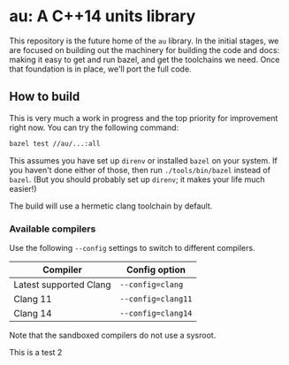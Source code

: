 # au: A C++14 units library

This repository is the future home of the `au` library.  In the initial stages, we are focused on
building out the machinery for building the code and docs: making it easy to get and run bazel, and
get the toolchains we need.  Once that foundation is in place, we'll port the full code.

## How to build

This is very much a work in progress and the top priority for improvement right now.  You can try
the following command:

```sh
bazel test //au/...:all
```

This assumes you have set up `direnv` or installed `bazel` on your system.  If you haven't done
either of those, then run `./tools/bin/bazel` instead of `bazel`.  (But you should probably set up
`direnv`; it makes your life much easier!)

The build will use a hermetic clang toolchain by default.

### Available compilers

Use the following `--config` settings to switch to different compilers.

| Compiler | Config option |
| --- | --- |
| Latest supported Clang | `--config=clang` |
| Clang 11 | `--config=clang11` |
| Clang 14 | `--config=clang14` |

Note that the sandboxed compilers do not use a sysroot.

This is a test 2
